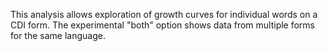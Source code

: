 This analysis allows exploration of growth curves for individual words on a CDI
form. The experimental "both" option shows data from multiple forms for the same
language.
